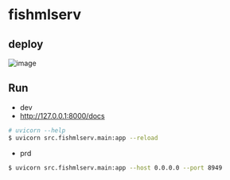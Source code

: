 # fishmlserv

## deploy
![image](https://github.com/user-attachments/assets/43a21ca7-53e0-4eb8-bc33-b984d0d25093)

## Run
- dev
- http://127.0.0.1:8000/docs
```bash
# uvicorn --help
$ uvicorn src.fishmlserv.main:app --reload
```
- prd
```bash
$ uvicorn src.fishmlserv.main:app --host 0.0.0.0 --port 8949
```


